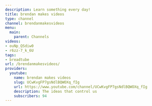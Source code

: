 ```yaml
---
description: Learn something every day!
title: brendan makes videos
type: channel
channel: brendanmakesvideos
menu:
  main:
    parent: Channels
videos:
- ouNp_QSdiw0
- r6zz-7_k_6U
tags:
- breadtube
url: /brendanmakesvideos/
providers:
  youtube:
    name: brendan makes videos
    slug: UCwKvgFP7gsNdlBQWOXq_fIg
    url: https://www.youtube.com/channel/UCwKvgFP7gsNdlBQWOXq_fIg
    description: The ideas that control us
    subscribers: 94
---
```

